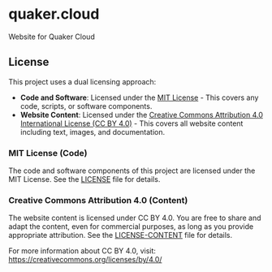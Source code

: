 # quaker.cloud
Website for Quaker Cloud

## License

This project uses a dual licensing approach:

- **Code and Software**: Licensed under the [MIT License](LICENSE) - This covers any code, scripts, or software components.
- **Website Content**: Licensed under the [Creative Commons Attribution 4.0 International License (CC BY 4.0)](LICENSE-CONTENT) - This covers all website content including text, images, and documentation.

### MIT License (Code)
The code and software components of this project are licensed under the MIT License. See the [LICENSE](LICENSE) file for details.

### Creative Commons Attribution 4.0 (Content)
The website content is licensed under CC BY 4.0. You are free to share and adapt the content, even for commercial purposes, as long as you provide appropriate attribution. See the [LICENSE-CONTENT](LICENSE-CONTENT) file for details.

For more information about CC BY 4.0, visit: https://creativecommons.org/licenses/by/4.0/
